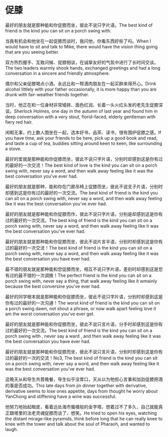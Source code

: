 # 促膝

<p><span class="chinese">最好的朋友就是那种能和你促膝而坐，彼此不说只字片语。</span><span class="english">The best kind of friend is the kind you can sit on a porch swing with.</span></p>

<p><span class="chinese">当我有机会和他坐在一起促膝而谈时，我问他，你看东西好些了吗。</span><span class="english">When I would have to sit and talk to Mike, there would have the vision thing going that  are you seeing better.</span></p>

<p><span class="chinese">双方热烈握手、互致问候、促膝相谈，在诚挚友好的气氛中进行了长时间交谈。</span><span class="english">The two leaders warmly shook hands, exchanged greetings and had a long conversation in a sincere and friendly atmosphere.</span></p>

<p><span class="chinese">偶尔和父亲促膝喝点小酒，永远比和一帮酒肉朋友在一起买醉来得开心。</span><span class="english">Drink alcohol littlely with your father occasionally, it is more happy than you are drunk with fair-weather friends together.</span></p>

<p><span class="chinese">当时，他正在和一位身材非常矮胖、面色红润、长着一头火红头发的老先生促膝深谈。</span><span class="english">Sherlock Holmes, one day in the autumn of last year and found him in deep conversation with a very stout, florid-faced, elderly gentleman with fiery red hair.</span></p>

<p><span class="chinese">闲暇无事，约上数人围坐在一起，选本好书，品茶、读书，很有围炉促膝之感。</span><span class="english">If you have time, ask your friends to be here, pick up a good book and read, and taste a cup of tea, buddies sitting around keen to keen, like surrounding a stove.</span></p>

<p><span class="chinese">最好的爱就是那种能和你促膝而坐，彼此不说只字片语，分别时却感到这是你有过的最好的一次交流！</span><span class="english">The best kind of love is the kind you can sit on a porch swing with, never say a word, and then walk away feeling like it was the best conversation you've ever had.</span></p>

<p><span class="chinese">最好的朋友就是那种，能和你在门廊吊椅上促膝而坐，彼此不说支子片语，分别时却感到这是你有过的最好的一次交流。</span><span class="english">The best kind of friend is the kind you can sit on a porch swing with, never say a word, and then walk away feeling like it was the best conversation you've ever had.</span></p>

<p><span class="chinese">最好的朋友就是那种能和你促膝而作，彼此不说只字片语，分别是却感到这是你有过的最好的一次交流。</span><span class="english">The best king of friend is the kind you can sit on a porch swing with, never say a word, and then walk away feeling like it was the best conversation you've ever had.</span></p>

<p><span class="chinese">最好的朋友就是那种能和你促膝而坐，彼此不说片言半语，分别时却感到这是你有过的最好的一次交流！</span><span class="english">The best kind of friend is the kind you can sit on a porch swing with, never say a word, and then walk away feeling like it was the best conversation you have ever had.</span></p>

<p><span class="chinese">最不错的朋友就是那种能和您促膝而坐，相互不说只字片语，差别时却感到这是您有过的最不错的一次调换！</span><span class="english">The perfect friend is the kind you can sit on a porch swing with, never say a thing, that walk away feeling like it wmainly because the best conversine you've ever had.</span></p>

<p><span class="chinese">最好的同学根本就是那种能和你促膝而坐，彼此不说只字片语，分别时却感到这是你有过的最好的一次沟通！</span><span class="english">The worst kind of friend is the kind you can sit on a porch swing dawn, not shout a phrase, or now walk apart feeling love it am the worst conversation you've ever get.</span></p>

<p><span class="chinese">最好的朋友就是那种能和你促膝而坐，彼此不说只言片语，分手时却感到这是你有过的最好的一次交流。</span><span class="english">The best kind of friend is the kind you can sit on a porch swing with , never say a ward , and then walk away feeling like it was the best conversation you have ever had.</span></p>

<p><span class="chinese">最好的朋友就是那种能和你促膝而坐，彼此不说只言片语，分别时却感到这是你有过的最好的一次的交流！</span><span class="english">No3, The best kind of friend is the kind you can sit on a porch swing with, never say a word, and then walk away feeling like it was the best conversation you've ever had.</span></p>

<p><span class="chinese">这晚天从和导生共晋晚餐，导生似乎没胃口，天从以为牠担心言重和加劲促膝把酒的事是否成功。</span><span class="english">This late days from jin dinner together with derivative, derivative seems to lose ones appetite, days from thought he worry about YanChong and stiffening have a wine was successful.</span></p>

<p><span class="chinese">他努力地抬起眼皮，看着远处海市蜃楼般的金字塔，想着过不了多久，自己就能真正跟塔里的法老灵魂促膝而谈了，想笑。</span><span class="english">He tried to open his eyes, watching the distant mirage-like pyramids, think before long that he can really knee to knee with the tower and talk about the soul of Pharaoh, and wanted to laugh.</span></p>

